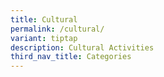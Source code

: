 ```yaml
---
title: Cultural
permalink: /cultural/
variant: tiptap
description: Cultural Activities
third_nav_title: Categories
---
```

